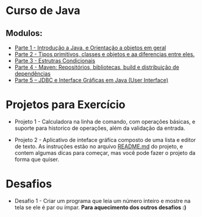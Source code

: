 # Curso de Java

## Modulos:
* [Parte 1 \- Introdução a Java, e Orientação a objetos em geral](Parte-1-Introducao.md)
* [Parte 2 \- Tipos primitivos, classes e objetos e aa diferencias entre eles.](Parte-2-Tipos-Primitivos.md)
* [Parte 3 \- Estrutras Condicionais](Parte-3-Estruturas-Condicionais.md)
* [Parte 4 \- Maven: Repositórios, bibliotecas, build e distribuição de dependências](Parte-4-Maven-Bibliotecas.md)
* [Parte 5 – JDBC e Interface Gráficas em Java (User Interface)](Parte-5-JDBC_e_UI)

# Projetos para Exercício

* Projeto 1 - Calculadora na linha de comando, com operações básicas, e suporte para historico de operações, além da validação da entrada.

* Projeto 2 - Aplicativo de inteface gráfica composto de uma lista e editor de texto. As instruções estão no arquivo [README.md](README.md) do projeto, e contem algumas dicas para começar, mas você pode fazer o projeto da forma que quiser.

# Desafios

* Desafio 1 \- Criar um programa que leia um número inteiro e mostre na tela se ele é par ou ímpar. **Para aquecimento dos outros desafios :)**

